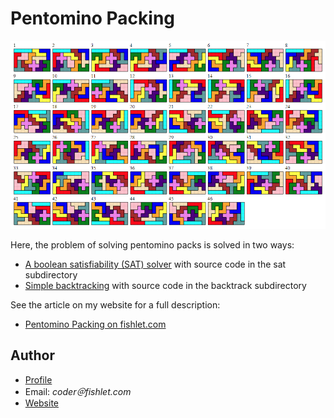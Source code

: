 # Pentomino Packing

![Screenshot of 10x6 solution](/backtrack/sol-10x6-N.png)

Here, the problem of solving pentomino packs is solved in two ways:

- [A boolean satisfiability (SAT) solver](/sat/README.md)
  with source code in the sat subdirectory
- [Simple backtracking](/backtrack)
  with source code in the backtrack subdirectory

See the article on my website for a full description:

- [Pentomino Packing on fishlet.com](https://fishlet.com/games/pentomino/)

## Author

- [Profile](https://github.com/curtmcd "Curt McDowell")
- Email: *coder＠fishlet.com*
- [Website](https://www.fishlet.com)
